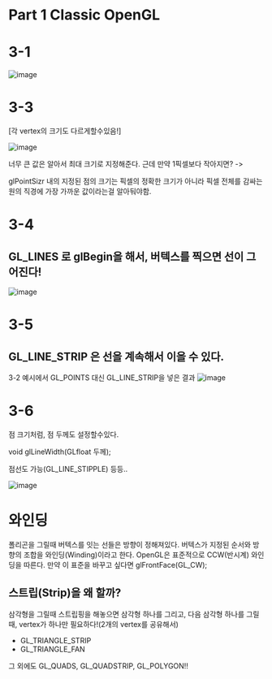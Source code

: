 # Part 1 Classic OpenGL


# 3-1
  
  ![image](https://github.com/user-attachments/assets/ce53af0f-ba45-44ba-b5d6-4c6ae54ee67b)



# 3-3 

  [각 vertex의 크기도 다르게할수있음!]
  
  ![image](https://github.com/user-attachments/assets/443a6d98-1aa9-4f14-876a-a02c2ff49047)

   너무 큰 값은 알아서 최대 크기로 지정해준다.
   근데 만약 1픽셀보다 작아지면? -> 
   
   glPointSizr 내의 지정된 점의 크기는 픽셀의 정확한 크기가 아니라
픽셀 전체를 감싸는 원의 직경에 가장 가까운 값이라는걸 알아둬야함.


# 3-4

## GL_LINES 로 glBegin을 해서, 버텍스를 찍으면 선이 그어진다!
![image](https://github.com/user-attachments/assets/dd8ab971-99fe-4518-9934-10a8878937eb)


# 3-5
## GL_LINE_STRIP 은 선을 계속해서 이을 수 있다.

3-2 예시에서 GL_POINTS 대신 GL_LINE_STRIP을 넣은 결과
![image](https://github.com/user-attachments/assets/8154332b-c133-445c-a9c3-fad0d6b1b806)


# 3-6 
점 크기처럼, 점 두께도 설정할수있다.

void glLineWidth(GLfloat 두께);

점선도 가능(GL_LINE_STIPPLE) 등등..

![image](https://github.com/user-attachments/assets/ffd9a2ed-da85-42fe-94d0-86b15c71541a)





# 와인딩
폴리곤을 그릴때
버텍스를 잇는 선들은 방향이 정해져있다.
버텍스가 지정된 순서와 방향의 조합을 와인딩(Winding)이라고 한다.
OpenGL은 표준적으로 CCW(반시계) 와인딩을 따른다.
만약 이 표준을 바꾸고 싶다면
glFrontFace(GL_CW);

## 스트립(Strip)을 왜 할까?

삼각형을 그릴때 스트립핑을 해놓으면 삼각형 하나를 그리고, 다음 삼각형 하나를 그릴때, vertex가 하나만 필요하다!(2개의 vertex를 공유해서)

- GL_TRIANGLE_STRIP
- GL_TRIANGLE_FAN



그 외에도 GL_QUADS, GL_QUADSTRIP, GL_POLYGON!!

